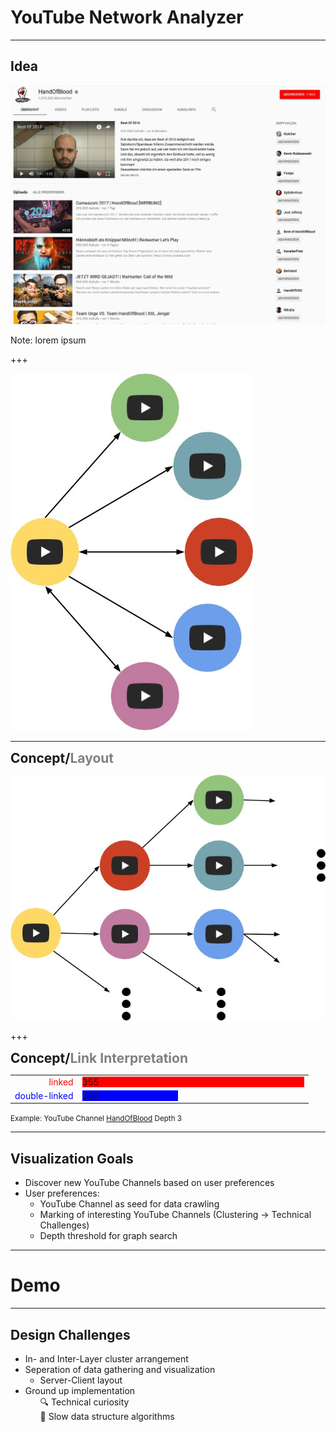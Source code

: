 # YouTube Network Analyzer
---
## Idea

<img src="assets/HoB.jpg" style="border:none;"></img>

Note: lorem ipsum

+++

<img src="assets/links.jpg" style="border:none; box-shadow:none;"></img>

---

<h2 style="display:inline"> Concept/</h2><h2 style="color:grey;display:inline;">Layout</h2>


<img src="assets/graph.jpg" style="border:none; box-shadow:none;"></img>

+++

<h2 style="display:inline"> Concept/</h2><h2 style="color:grey;display:inline;">Link Interpretation</h2>
<table style="border:none; ">
  <tr>
    <td style="text-align:right;">
      <span style="color:red;"> linked </span>
    </td>
    <td>
      <div style="width:355px; background-color:red;">
        355
      </div>
    </td>
  </tr>
  <tr>
    <td style="text-align:right;">
      <span style="color:blue;"> double-linked </span>
    </td>
    <td>
      <div style="width:153px; background-color:blue;">
        153
      </div>
    </td>
  </tr>
</table>
<small>Example: YouTube Channel <a href="https://www.youtube.com/user/HandIOfIBlood">HandOfBlood</a> Depth 3</small>

---

## Visualization Goals

- Discover new YouTube Channels based on user preferences
- User preferences:
  - YouTube Channel as seed for data crawling
  - Marking of interesting YouTube Channels (Clustering -> Technical Challenges)
  - Depth threshold for graph search

---

# Demo

---

## Design Challenges

- In- and Inter-Layer cluster arrangement
- Seperation of data gathering and visualization
  - Server-Client layout
- Ground up implementation
  <ul style="list-style: none;">
    <li>🔍 Technical curiosity </li>
    <li>🐢 Slow data structure algorithms </li>
  </ul>
